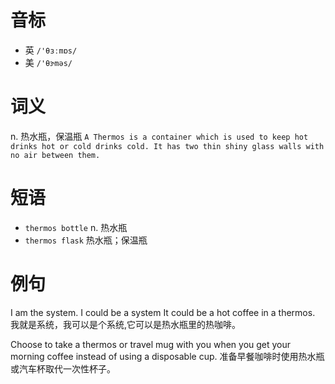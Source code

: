 # 音标

- 英 `/'θɜːmɒs/`
- 美 `/'θɝməs/`

# 词义

n. 热水瓶，保温瓶
`A Thermos is a container which is used to keep hot drinks hot or cold drinks cold. It has two thin shiny glass walls with no air between them. `

# 短语

- `thermos bottle` n. 热水瓶
- `thermos flask` 热水瓶；保温瓶

# 例句

I am the system. I could be a system It could be a hot coffee in a thermos.
我就是系统，我可以是个系统,它可以是热水瓶里的热咖啡。

Choose to take a thermos or travel mug with you when you get your morning coffee instead of using a disposable cup.
准备早餐咖啡时使用热水瓶或汽车杯取代一次性杯子。



